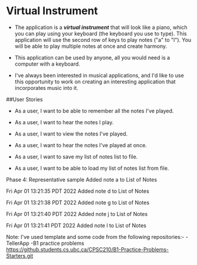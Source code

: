 # Virtual Instrument



- The application is a ***virtual instrument*** that will look like a piano, which you can play using your keyboard 
(the keyboard you use to type). This application will use the second row of keys to play notes ("a" to "l"). You will 
be able to play multiple notes at once and create harmony.

- This application can be used by anyone, all you would need is a computer with a keyboard.

- I've always been interested in musical applications, and I'd like to use this opportunity to work on creating an 
interesting application that incorporates music into it.



##User Stories

- As a user, I want to be able to remember all the notes I've played.
- As a user, I want to hear the notes I play.
- As a user, I want to view the notes I've played.
- As a user, I want to hear the notes I've played at once.


- As a user, I want to save my list of notes list to file.
- As a user, I want to be able to load my list of notes list from file.


Phase 4:
Representative sample
Added note a to List of Notes


Fri Apr 01 13:21:35 PDT 2022
Added note d to List of Notes


Fri Apr 01 13:21:38 PDT 2022
Added note g to List of Notes


Fri Apr 01 13:21:40 PDT 2022
Added note j to List of Notes


Fri Apr 01 13:21:41 PDT 2022
Added note l to List of Notes

Note:
I've used template and some code from the following repositories:-
-TellerApp
-B1 practice problems
https://github.students.cs.ubc.ca/CPSC210/B1-Practice-Problems-Starters.git